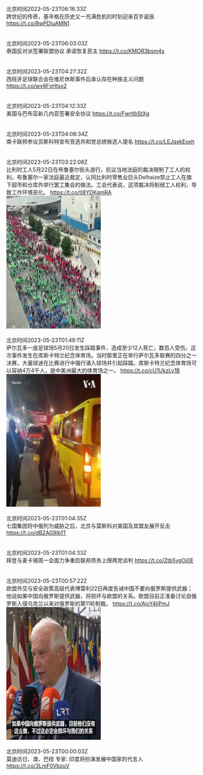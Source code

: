 北京时间2023-05-23T06:16:33Z<br>跨世纪的传奇，基辛格在历史又一充满危机的时刻迎来百岁诞辰 https://t.co/8wPDluAMN1<br><br><br>北京时间2023-05-23T06:03:03Z<br>泰国反对派签署联盟协议 承诺恢复民主 https://t.co/KMOR3bsm4x<br><br><br>北京时间2023-05-23T04:27:32Z<br>西班牙足球联合会在维尼休斯事件后承认存在种族主义问题 https://t.co/wv6FxHtsx2<br><br><br>北京时间2023-05-23T04:12:33Z<br>美国与巴布亚新几内亚签署安全协议 https://t.co/FwrtlbStXg<br><br><br>北京时间2023-05-23T04:08:34Z<br>南卡联邦参议员斯科特宣布竞选共和党总统候选人提名 https://t.co/LEJqxkEoxh<br><br><br>北京时间2023-05-23T03:22:08Z<br>比利时工人5月22日在布鲁塞尔街头游行，抗议当地法庭的裁决限制了工人的权利。布鲁塞尔一家法庭最近裁定，认同比利时零售业巨头Delhaize禁止工人在旗下超市和仓库外举行罢工集会的做法。工会代表说，这项裁决将削弱工人权利，导致工作环境恶化。 https://t.co/tI8YDKgmRA<br><img src='/temp/video/2023/u-Month-5/c-Day-23/VOAChinese/1660727763513364502_0.jpg' width='250' height='350'><br><br>北京时间2023-05-23T01:49:11Z<br>萨尔瓦多一座足球场5月20日发生踩踏事件，造成至少12人死亡，数百人受伤。这次事件发生在库斯卡特兰纪念体育场。当时那里正在举行萨尔瓦多联赛的四分之一决赛，大量球迷在比赛进行中强行涌入球场并引起踩踏。库斯卡特兰纪念体育场可以容纳4万4千人，是中美洲最大的体育场之一。 https://t.co/cU1UkzLy1B<br><img src='/temp/video/2023/u-Month-5/c-Day-23/VOAChinese/1660704373133934592_0.jpg' width='250' height='350'><br><br>北京时间2023-05-23T01:04:35Z<br>七国集团将中俄列为威胁之后，北京与莫斯科对美国及其盟友展开反击 https://t.co/dBZAG9ib1T<br><br><br>北京时间2023-05-23T01:04:33Z<br>拜登与麦卡锡周一会面力争重启联邦债务上限两党谈判 https://t.co/Ztb5vgOi0E<br><br><br>北京时间2023-05-23T00:57:22Z<br>欧盟外交与安全政策高级代表博雷利22日再度告诫中国不要向俄罗斯提供武器；他说如果中国向俄罗斯提供武器，将损坏与欧盟的关系。欧盟目前正准备讨论自俄罗斯入侵乌克兰以来对俄罗斯的第11轮制裁。 https://t.co/AicY4liPmJ<br><img src='/temp/video/2023/u-Month-5/c-Day-23/VOAChinese/1660691334326263808_0.jpg' width='250' height='350'><br><br>北京时间2023-05-23T00:00:03Z<br>莫迪访日、澳、巴纽 专家: 印度将扮演发展中国家的代言人 https://t.co/3LmF0VbzuV<br><br><br>